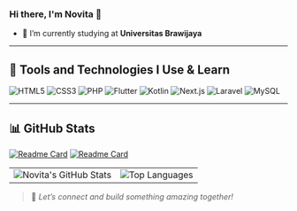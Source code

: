 ### Hi there, I'm Novita 👋 

- 🔭 I’m currently studying at **Universitas Brawijaya**   

---

## 🚀 Tools and Technologies I Use & Learn

<p align="left">
  <img src="https://img.shields.io/badge/HTML5-E34F26?style=for-the-badge&logo=html5&logoColor=white" alt="HTML5" />
  <img src="https://img.shields.io/badge/CSS3-1572B6?style=for-the-badge&logo=css3&logoColor=white" alt="CSS3" />
  <img src="https://img.shields.io/badge/PHP-777BB4?style=for-the-badge&logo=php&logoColor=white" alt="PHP" />
  <img src="https://img.shields.io/badge/Flutter-02569B?style=for-the-badge&logo=flutter&logoColor=white" alt="Flutter" />
  <img src="https://img.shields.io/badge/Kotlin-7F52FF?style=for-the-badge&logo=kotlin&logoColor=white" alt="Kotlin" />
  <img src="https://img.shields.io/badge/Next.js-000000?style=for-the-badge&logo=next.js&logoColor=white" alt="Next.js" />
  <img src="https://img.shields.io/badge/Laravel-FF2D20?style=for-the-badge&logo=laravel&logoColor=white" alt="Laravel" />
  <img src="https://img.shields.io/badge/MySQL-4479A1?style=for-the-badge&logo=mysql&logoColor=white" alt="MySQL" />
</p>

---

## 📊 GitHub Stats


[![Readme Card](https://github-readme-stats.vercel.app/api/pin/?username=nowwie&repo=web-pribadi&theme=tokyonight)](https://github.com/nowwie/kabarin)
[![Readme Card](https://github-readme-stats.vercel.app/api/pin/?username=nowwie&repo=memo-crud&theme=tokyonight)](https://github.com/nowwie/flowerbucket)

<table>
  <tr>
    <td>
      <img src="https://github-readme-stats.vercel.app/api?username=nowwie&show_icons=true&theme=tokyonight&count_private=true&hide=contribs" alt="Novita's GitHub Stats" />
    </td>
    <td>
      <img src="https://github-readme-stats.vercel.app/api/top-langs/?username=nowwie&layout=compact&theme=tokyonight" alt="Top Languages" />
    </td>
  </tr>
</table>

> 🌟 *Let’s connect and build something amazing together!*

